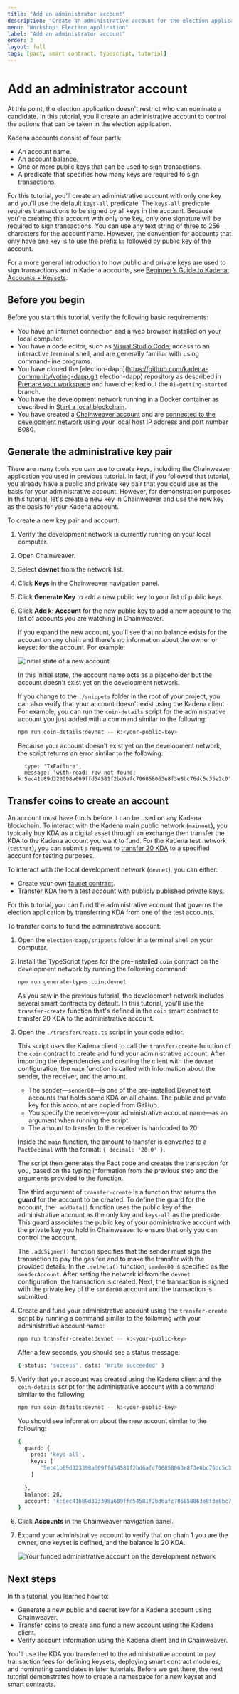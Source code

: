 ```yaml
---
title: "Add an administrator account"
description: "Create an administrative account for the election application to control access to specific functions."
menu: "Workshop: Election application"
label: "Add an administrator account"
order: 3
layout: full
tags: [pact, smart contract, typescript, tutorial]
---
```


# Add an administrator account

At this point, the election application doesn't restrict who can nominate a candidate.
In this tutorial, you'll create an administrative account to control the actions that can be taken in the election application.

Kadena accounts consist of four parts: 

- An account name.
- An account balance.
- One or more public keys that can be used to sign transactions.
- A predicate that specifies how many keys are required to sign transactions.

For this tutorial, you'll create an administrative account with only one key and you'll use the default `keys-all` predicate.
The `keys-all` predicate requires transactions to be signed by all keys in the account.
Because you're creating this account with only one key, only one signature will be required to sign transactions. 
You can use any text string of three to 256 characters for the account name.
However, the convention for accounts that only have one key is to use the prefix `k:` followed by public key of the account.

For a more general introduction to how public and private keys are used to sign transactions and in Kadena accounts, see [Beginner’s Guide to Kadena: Accounts + Keysets](/blogchain/2020/beginners-guide-to-kadena-accounts-keysets-2020-01-14).

## Before you begin

Before you start this tutorial, verify the following basic requirements:

- You have an internet connection and a web browser installed on your local computer.
- You have a code editor, such as [Visual Studio Code](https://code.visualstudio.com/download), access to an interactive terminal shell, and are generally familiar with using command-line programs.
- You have cloned the [election-dapp](https://github.com/kadena-community/voting-dapp.git election-dapp) repository as described in [Prepare your workspace](/build/guides/election-dapp-tutorial/01-getting-started) and have checked out the `01-getting-started` branch.
- You have the development network running in a Docker container as described in [Start a local blockchain](/build/guides/election-dapp-tutorial/02-running-devnet).
- You have created a [Chainweaver account](/build/guides/election-dapp-tutorial/02-running-devnet#create-a-chainweaver-account) and are [connected to the development network](/build/guides/election-dapp-tutorial/02-running-devnet#connect-to-the-development-network) using your local host IP address and port number 8080.

## Generate the administrative key pair

There are many tools you can use to create keys, including the Chainweaver application you used in previous tutorial.
In fact, if you followed that tutorial, you already have a public and private key pair that you could use as the basis for your administrative account. 
However, for demonstration purposes in this tutorial, let's create a new key in Chainweaver and use the new key as the basis for your Kadena account.

To create a new key pair and account:

1. Verify the development network is currently running on your local computer.

2. Open Chainweaver.

3. Select **devnet** from the network list.

4. Click **Keys** in the Chainweaver navigation panel.

5. Click **Generate Key** to add a new public key to your list of public keys. 

6. Click **Add k: Account**  for the new public key to add a new account to the list of accounts you are watching in Chainweaver.

   If you expand the new account, you'll see that no balance exists for the account on any chain and there's no information about the owner or keyset for the account.
   For example:

   ![Initial state of a new account](/assets/docs/election-workshop/new-admin-account.png)
   
   In this initial state, the account name acts as a placeholder but the account doesn't exist yet on the development network.

   If you change to the `./snippets` folder in the root of your project, you can also verify that your account doesn't exist using the Kadena client. 
   For example, you can run the `coin-details` script for the administrative account you just added with a command similar to the following:

   ```bash
   npm run coin-details:devnet -- k:<your-public-key>
   ```
   
   Because your account doesn't exist yet on the development network, the script returns an error similar to the following:

   ```text
     type: 'TxFailure',
     message: 'with-read: row not found: k:5ec41b89d323398a609ffd54581f2bd6afc706858063e8f3e8bc76dc5c35e2c0',
    ```

## Transfer coins to create an account

An account must have funds before it can be used on any Kadena blockchain. 
To interact with the Kadena main public network (`mainnet`), you typically buy KDA as a digital asset through an exchange then transfer the KDA to the Kadena account you want to
fund. 
For the Kadena test network (`testnet`), you can submit a request to [transfer 20 KDA](https://faucet.testnet.chainweb.com/) to a specified account for testing purposes. 

To interact with the local development network (`devnet`), you can either:

- Create your own [faucet contract](https://github.com/thomashoneyman/real-world-pact/tree/main/01-faucet-contract).
- Transfer KDA from a test account with publicly published [private keys](https://github.com/kadena-io/chainweb-node/blob/master/pact/genesis/devnet/keys.yaml).

For this tutorial, you can fund the administrative account that governs the election application by transferring KDA from one of the test accounts.

To transfer coins to fund the administrative account:

1. Open the `election-dapp/snippets` folder in a terminal shell on your computer.

2. Install the TypeScript types for the pre-installed `coin` contract on the development network by running the following command:
   
   ```bash
   npm run generate-types:coin:devnet
   ```
   
   As you saw in the previous tutorial, the development network includes several smart contracts by default. 
   In this tutorial, you'll use the `transfer-create` function that's defined in the `coin` smart contract to transfer 20 KDA to the administrative account. 

3. Open the `./transferCreate.ts` script in your code editor.

   This script uses the Kadena client to call the `transfer-create` function of the `coin` contract to create and fund your administrative account. 
   After importing the dependencies and creating the client with the `devnet` configuration, the `main` function is called with information about the sender, the receiver, and the amount.

   - The sender—`sender00`—is one of the pre-installed Devnet test accounts that holds some KDA on all chains. 
     The public and private key for this account are copied from GitHub.
   - You specify the receiver—your administrative account name—as an argument when running the script.
   -  The amount to transfer to the receiver is hardcoded to 20. 

   Inside the `main` function, the amount to transfer is converted to a `PactDecimal` with the format: `{ decimal: '20.0' }`. 
   
   The script then generates the Pact code and creates the transaction for you, based on the typing information from the previous step and the arguments provided to the function. 
   
   The third argument of `transfer-create` is a function that returns the **guard** for the account to be created. 
   To define the guard for the account, the `.addData()` function uses the public key of the administrative account as the only key and `keys-all` as the predicate. 
   This guard associates the public key of your administrative account with the private key you hold in Chainweaver to ensure that only you can control the account. 
   
   The `.addSigner()` function specifies that the sender must sign the transaction to pay the gas fee and to make the transfer with the provided details. 
   In the `.setMeta()` function, `sender00` is specified as the `senderAccount`. 
   After setting the network id from the `devnet` configuration, the transaction is created. Next, the transaction is signed with the private key of the `sender00` account and the transaction is submitted. 
   
4. Create and fund your administrative account using the `transfer-create` script by running  a command similar to the following with your administrative account name:

   ```bash
   npm run transfer-create:devnet -- k:<your-public-key>
   ```

   After a few seconds, you should see a status message:
   
   ```bash
   { status: 'success', data: 'Write succeeded' }
   ```

5. Verify that your account was created using the Kadena client and the `coin-details` script for the administrative account with a command similar to the following: 

   ```bash
   npm run coin-details:devnet -- k:<your-public-key>
   ```

   You should see information about the new account similar to the following:
   
   ```bash
   {
     guard: {
       pred: 'keys-all',
       keys: [
          '5ec41b89d323398a609ffd54581f2bd6afc706858063e8f3e8bc76dc5c35e2c0'
       ]
       
     },
     balance: 20,
     account: 'k:5ec41b89d323398a609ffd54581f2bd6afc706858063e8f3e8bc76dc5c35e2c0'
   }
   ```

6. Click **Accounts** in the Chainweaver navigation panel.

7. Expand your administrative account to verify that on chain 1 you are the owner, one keyset is defined, and the balance is 20 KDA.
   
   ![Your funded administrative account on the development network](/assets/docs/election-workshop/funded-account.png)

## Next steps

In this tutorial, you learned how to:

- Generate a new public and secret key for a Kadena account using Chainweaver.
- Transfer coins to create and fund a new account using the Kadena client.
- Verify account information using the Kadena client and in Chainweaver. 
 
You'll use the KDA you transferred to the administrative account to pay transaction fees for defining keysets, deploying smart contract modules, and nominating candidates in later tutorials. 
Before we get there, the next tutorial demonstrates how to create a namespace for a new keyset and smart contracts.
